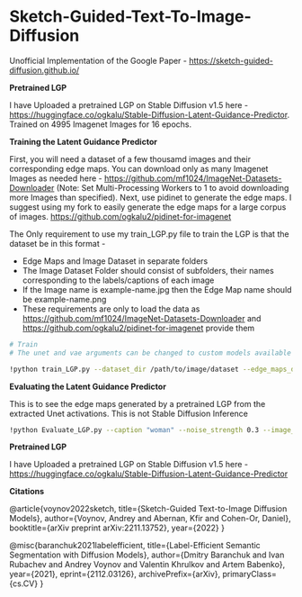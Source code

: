 # Sketch-Guided-Text-To-Image-Diffusion
Unofficial Implementation of the Google Paper - https://sketch-guided-diffusion.github.io/

**Pretrained LGP**

I have Uploaded a pretrained LGP on Stable Diffusion v1.5 here - https://huggingface.co/ogkalu/Stable-Diffusion-Latent-Guidance-Predictor. Trained on 4995 Imagenet Images for 16 epochs.

**Training the Latent Guidance Predictor**

First, you will need a dataset of a few thousamd images and their corresponding edge maps. You can download only as many Imagenet Images as needed here - https://github.com/mf1024/ImageNet-Datasets-Downloader (Note: Set Multi-Processing Workers to 1 to avoid downloading more Images than specified). Next, use pidinet to generate the edge maps. I suggest using my fork to easily generate the edge maps for a large corpus of images. https://github.com/ogkalu2/pidinet-for-imagenet

The Only requirement to use my train_LGP.py file to train the LGP is that the dataset be in this format -
- Edge Maps and Image Dataset in separate folders
- The Image Dataset Folder should consist of subfolders, their names corresponding to the labels/captions of each image
- If the Image name is example-name.jpg then the Edge Map name should be example-name.png
- These requirements are only to load the data as https://github.com/mf1024/ImageNet-Datasets-Downloader and https://github.com/ogkalu2/pidinet-for-imagenet provide them

```bash
# Train
# The unet and vae arguments can be changed to custom models available on hugging face or locally with the diffusers files in the appropriate subfolders. It is however uneccesary to re-train the LGP for most custom models.

!python train_LGP.py --dataset_dir /path/to/image/dataset --edge_maps_dir /path/to/edge_map/dataset --batch_size 15 --LGP_path /path/to/save/trained/LGP --epochs 16 --lr 0.0001 --device cuda --vae runwayml/stable-diffusion-v1-5 --unet runwayml/stable-diffusion-v1-5
```

**Evaluating the Latent Guidance Predictor**

This is to see the edge maps generated by a pretrained LGP from the extracted Unet activations. This is not Stable Diffusion Inference

```bash
!python Evaluate_LGP.py --caption "woman" --noise_strength 0.3 --image_path /path/to/image/or/sketch/ --LGP_path /path/to/pretrained/LGP --vae runwayml/stable-diffusion-v1-5 --unet runwayml/stable-diffusion-v1-5 --device cuda
```

**Pretrained LGP**

I have Uploaded a pretrained LGP on Stable Diffusion v1.5 here - https://huggingface.co/ogkalu/Stable-Diffusion-Latent-Guidance-Predictor

**Citations**

@article{voynov2022sketch,
  title={Sketch-Guided Text-to-Image Diffusion Models},
  author={Voynov, Andrey and Abernan, Kfir and Cohen-Or, Daniel},
  booktitle={arXiv preprint arXiv:2211.13752},
  year={2022}
}

@misc{baranchuk2021labelefficient,
      title={Label-Efficient Semantic Segmentation with Diffusion Models}, 
      author={Dmitry Baranchuk and Ivan Rubachev and Andrey Voynov and Valentin Khrulkov and Artem Babenko},
      year={2021},
      eprint={2112.03126},
      archivePrefix={arXiv},
      primaryClass={cs.CV}
}

